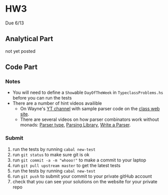 # HW3
Due 6/13

## Analytical  Part
not yet posted

## Code Part

### Notes
* You will need to define a `Show`able `DayOfTheWeek` in `TypeclassProblems.hs` before you can run the tests
* There are a number of hint videos availible
  * On Wayne's [YT channel](https://www.youtube.com/watch?v=ki6ZLeper70) with sample parser code on the 
  [class web site](http://www.cs.bu.edu/fac/snyder/cs320/Homeworks%20and%20Labs/ParserExample.hs). 
  * There are several videos on how parser combinators work without monads: [Parser type](https://youtu.be/CNqEECXPU6c), [Parsing Library](https://youtu.be/XyRLWIQeWmo), [Write a Parser](https://youtu.be/fJ1QPEfmXi8).


### Submit
1. run the tests by running ```cabal new-test``` 
1. run ```git status``` to make sure git is ok
1. run ```git commit -a -m "whooo!"``` to make a commit to your laptop
1. run ```git pull upstream master``` to get the latest tests
1. run the tests by running ```cabal new-test``` 
1. run ```git push``` to submit your commit to your private gitHub account
1. check that you can see your solutions on the website for your private repo
